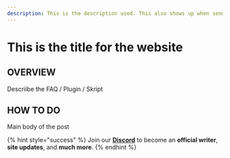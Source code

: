 ```yaml
---
description: This is the description used. This also shows up when sending the link.
---
```


# This is the title for the website

## OVERVIEW

Descriibe the FAQ / Plugin / Skript

## HOW TO DO

Main body of the post

{% hint style="success" %}
Join our **[Discord](https://invite.gg/minehutxyz)** to become an **official writer**, **site updates**, and **much more**.
{% endhint %}
